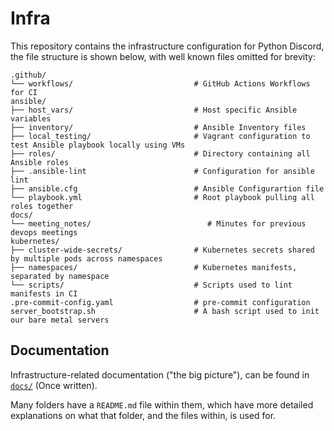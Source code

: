 # Infra

This repository contains the infrastructure configuration for Python Discord, the file structure is shown below, with well known files omitted for brevity:

[//]: <> (This structure is generated using https://tree.nathanfriend.io/.)
```
.github/
└── workflows/                           # GitHub Actions Workflows for CI
ansible/
├── host_vars/                           # Host specific Ansible variables
├── inventory/                           # Ansible Inventory files
├── local_testing/                       # Vagrant configuration to test Ansible playbook locally using VMs
├── roles/                               # Directory containing all Ansible roles
├── .ansible-lint                        # Configuration for ansible lint
├── ansible.cfg                          # Ansible Configurartion file
└── playbook.yml                         # Root playbook pulling all roles together
docs/
└── meeting_notes/                          # Minutes for previous devops meetings
kubernetes/
├── cluster-wide-secrets/                # Kubernetes secrets shared by multiple pods across namespaces
├── namespaces/                          # Kubernetes manifests, separated by namespace
└── scripts/                             # Scripts used to lint manifests in CI
.pre-commit-config.yaml                  # pre-commit configuration
server_bootstrap.sh                      # A bash script used to init our bare metal servers
```

## Documentation

Infrastructure-related documentation ("the big picture"), can be found in [`docs/`](./docs/) (Once written).

Many folders have a `README.md` file within them, which have more detailed explanations on what
that folder, and the files within, is used for.
